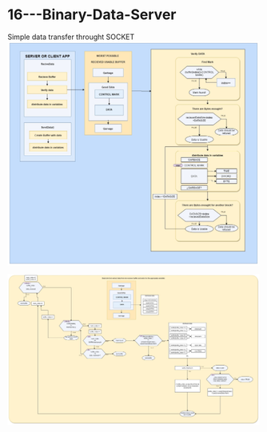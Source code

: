 # 16---Binary-Data-Server
Simple data transfer throught SOCKET
![preview](https://github.com/ORParga/16---Binary-Data-Server//blob/master/behavour.jpg?raw=true)

![preview](https://github.com/ORParga/16---Binary-Data-Server//blob/master/DataExtractor.jpg?raw=true)
